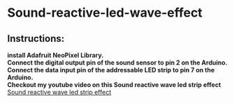 # Sound-reactive-led-wave-effect
## Instructions:
  **install Adafruit NeoPixel Library.**<br>
  **Connect the digital output pin of the sound sensor to pin 2 on the Arduino.**<br>
  **Connect the data input pin of the addressable LED strip to pin 7 on the Arduino.**<br>
  **Checkout my youtube video on this Sound reactive wave led strip effect**<br>
  [Sound reactive wave led strip effect](https://www.youtube.com/watch?v=8O5JdE6xB08)
